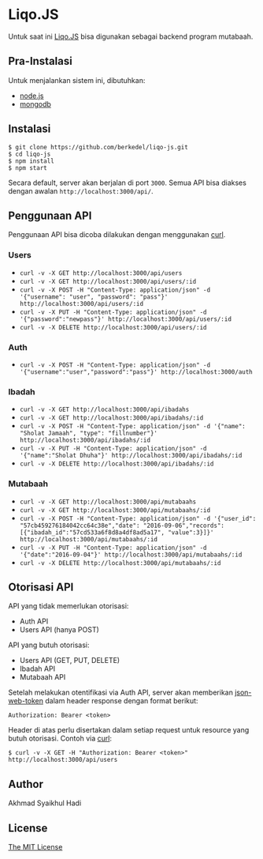 # Liqo.JS

Untuk saat ini [Liqo.JS](https://github.com/berkedel/liqo-js) bisa digunakan sebagai backend program mutabaah.

## Pra-Instalasi

Untuk menjalankan sistem ini, dibutuhkan:
* [node.js](https://nodejs.org/en/)
* [mongodb](https://www.mongodb.com/)

## Instalasi

```
$ git clone https://github.com/berkedel/liqo-js.git
$ cd liqo-js
$ npm install
$ npm start
```

Secara default, server akan berjalan di port `3000`. Semua API bisa diakses dengan awalan `http://localhost:3000/api/`.

## Penggunaan API

Penggunaan API bisa dicoba dilakukan dengan menggunakan [curl](https://curl.haxx.se/).

### Users

* `curl -v -X GET http://localhost:3000/api/users`
* `curl -v -X GET http://localhost:3000/api/users/:id`
* `curl -v -X POST -H "Content-Type: application/json" -d '{"username": "user", "password": "pass"}' http://localhost:3000/api/users/:id`
* `curl -v -X PUT -H "Content-Type: application/json" -d '{"password":"newpass"}' http://localhost:3000/api/users/:id`
* `curl -v -X DELETE http://localhost:3000/api/users/:id`

### Auth

* `curl -v -X POST -H "Content-Type: application/json" -d '{"username":"user","password":"pass"}' http://localhost:3000/auth`

### Ibadah

* `curl -v -X GET http://localhost:3000/api/ibadahs`
* `curl -v -X GET http://localhost:3000/api/ibadahs/:id`
* `curl -v -X POST -H "Content-Type: application/json" -d '{"name": "Sholat Jamaah", "type": "fillnumber"}' http://localhost:3000/api/ibadahs/:id`
* `curl -v -X PUT -H "Content-Type: application/json" -d '{"name":"Sholat Dhuha"}' http://localhost:3000/api/ibadahs/:id`
* `curl -v -X DELETE http://localhost:3000/api/ibadahs/:id`

### Mutabaah

* `curl -v -X GET http://localhost:3000/api/mutabaahs`
* `curl -v -X GET http://localhost:3000/api/mutabaahs/:id`
* `curl -v -X POST -H "Content-Type: application/json" -d '{"user_id": "57cb459276184042cc64c38e","date": "2016-09-06","records":[{"ibadah_id":"57cd533a6f8d8a4df8ad5a17", "value":3}]}' http://localhost:3000/api/mutabaahs/:id`
* `curl -v -X PUT -H "Content-Type: application/json" -d '{"date":"2016-09-04"}' http://localhost:3000/api/mutabaahs/:id`
* `curl -v -X DELETE http://localhost:3000/api/mutabaahs/:id`

## Otorisasi API

API yang tidak memerlukan otorisasi:
* Auth API
* Users API (hanya POST)

API yang butuh otorisasi:
* Users API (GET, PUT, DELETE)
* Ibadah API
* Mutabaah API

Setelah melakukan otentifikasi via Auth API, server akan memberikan [json-web-token](https://jwt.io/) dalam header response dengan format berikut:

```
Authorization: Bearer <token>
```

Header di atas perlu disertakan dalam setiap request untuk resource yang butuh otorisasi. Contoh via [curl](https://curl.haxx.se/):

```
$ curl -v -X GET -H "Authorization: Bearer <token>" http://localhost:3000/api/users
```

## Author

Akhmad Syaikhul Hadi

## License

[The MIT License](http://opensource.org/licenses/MIT)

